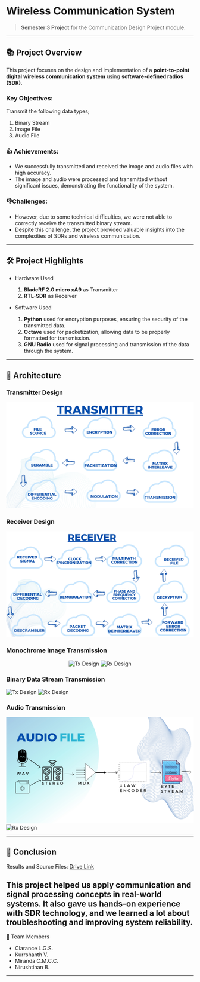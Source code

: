 # Wireless Communication System 

> **Semester 3 Project** for the Communication Design Project module.

---

## 📚 **Project Overview**  
This project focuses on the design and implementation of a **point-to-point digital wireless communication system** using **software-defined radios (SDR)**.  

### **Key Objectives**:
Transmit the following data types;
1. Binary Stream
2. Image File
3. Audio File

### 👍 **Achievements**:
- We successfully transmitted and received the image and audio files with high accuracy.
- The image and audio were processed and transmitted without significant issues, demonstrating the functionality of the system.

### 👎**Challenges**:
- However, due to some technical difficulties, we were not able to correctly receive the transmitted binary stream.
- Despite this challenge, the project provided valuable insights into the complexities of SDRs and wireless communication.
  
---

## 🛠️ **Project Highlights**
- Hardware Used
  1. **BladeRF 2.0 micro xA9** as Transmitter
  2. **RTL-SDR** as Receiver
       
- Software Used
  1. **Python** used for encryption purposes, ensuring the security of the transmitted data.
  2. **Octave** used for packetization, allowing data to be properly formatted for transmission.
  3. **GNU Radio** used for signal processing and transmission of the data through the system. 

---

## 🔧 **Architecture**
### **Transmitter Design**  
![Transmitter Design](Images/Transmitter.jpg)
### **Receiver Design**  
![Receiver Design](Images/Receiver.jpg)
### **Monochrome Image Transmission**
<p align="center">
  <img src="Images/Image_Tx.jpg" alt="Tx Design" width="45%">
  <img src="Images/Image_Rx.jpg" alt="Rx Design" width="45%">
</p>

### **Binary Data Stream Transmission**
![Tx Design](Images/Bin_Stream_Tx.jpg)
![Rx Design](Images/Bin_Stream_Rx.jpg)
### **Audio Transmission**
![Tx Design](Images/Audio_Tx.jpg)
![Rx Design](Images/Audio_Rx.jpg)

---

## 🚀 **Conclusion**
Results and Source Files: [Drive Link]([https://drive.google.com/your-shareable-link](https://drive.google.com/drive/folders/1iKESfcS8wrHWPmJ01y9LUf-dAP9Ict9p))

This project helped us apply communication and signal processing concepts in real-world systems. It also gave us hands-on experience with SDR technology, and we learned a lot about troubleshooting and improving system reliability.
---

📜 Team Members
- Clarance L.G.S.
- Kurrshanth V.
- Miranda C.M.C.C.
- Nirushtihan B.

---
